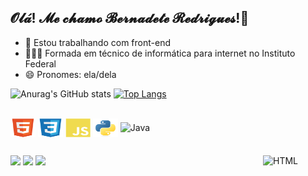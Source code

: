 ## 𝓞𝓵𝓪́! 𝓜𝓮 𝓬𝓱𝓪𝓶𝓸 𝓑𝓮𝓻𝓷𝓪𝓭𝓮𝓽𝓮 𝓡𝓮𝓭𝓻𝓲𝓰𝓾𝓮𝓼!👋

- 🔭 Estou trabalhando com front-end
- 👩🏻‍💻 Formada em técnico de informática para internet no Instituto Federal
- 😄 Pronomes: ela/dela



![Anurag's GitHub stats](https://github-readme-stats.vercel.app/api?username=Bernadete1004&show_icons=true&theme=synthwave) [![Top Langs](https://github-readme-stats.vercel.app/api/top-langs/?username=Bernadete1004&show_icons=true&theme=synthwave)](https://github.com/Bernadete1004/github-readme-stats)




<div style="display: inline_block"><br>
  <img align="center" alt="HTML" height="30" width="40" src="https://raw.githubusercontent.com/devicons/devicon/master/icons/html5/html5-original.svg">
  <img align="center" alt="CSS" height="30" width="40" src="https://raw.githubusercontent.com/devicons/devicon/master/icons/css3/css3-original.svg">
  <img align="center" alt="Js" height="30" width="40" src="https://raw.githubusercontent.com/devicons/devicon/master/icons/javascript/javascript-plain.svg">
  <img align="center" alt="Python" height="30" width="40" src="https://raw.githubusercontent.com/devicons/devicon/master/icons/python/python-original.svg">
  <img align="center" alt="Java" height="30" width="40" src="https://cdn.jsdelivr.net/gh/devicons/devicon/icons/java/java-plain.svg" />
  

</div>

##

<div> 
  <a href="https://www.instagram.com/ro_bebell/" target="_blank"><img src="https://img.shields.io/badge/-Instagram-%23E4405F?style=for-the-badge&logo=instagram&logoColor=white" target="_blank"></a>
  <a href = "mailto:contatobernadeterodrigues1000@gmail.com"><img src="https://img.shields.io/badge/-Gmail-%23333?style=for-the-badge&logo=gmail&logoColor=white" target="_blank"></a>
  <a href="https://www.linkedin.com/in/bernadete-rodrigues-albuquerque-425a8922b/" target="_blank"><img src="https://img.shields.io/badge/-LinkedIn-%230077B5?style=for-the-badge&logo=linkedin&logoColor=white" target="_blank"></a> 
  <img align="right" alt="HTML" height="100" width="100" src="https://i.picasion.com/pic92/860da4c2876620b1b9634418b663726c.gif"/></a><br />
  
  
</div>




